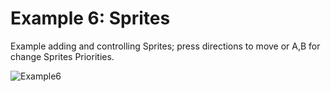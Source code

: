 # Example 6: Sprites

Example adding and controlling Sprites; press directions to move or A,B for change Sprites Priorities.

![Example6](https://user-images.githubusercontent.com/6067824/202897393-bbdd57ba-9fb0-4467-bd52-8d5d871bf08b.png)
